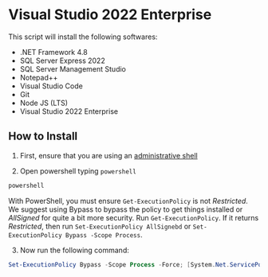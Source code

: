 # Visual Studio 2022 Enterprise
This script will install the following softwares:

- .NET Framework 4.8
- SQL Server Express 2022
- SQL Server Management Studio 
- Notepad++
- Visual Studio Code
- Git
- Node JS (LTS)
- Visual Studio 2022 Enterprise


## How to Install

1. First, ensure that you are using an [administrative shell](https://www.howtogeek.com/194041/how-to-open-the-command-prompt-as-administrator-in-windows-10/)

2. Open powershell typing `powershell`

```cmd
powershell
```

 With PowerShell, you must ensure `Get-ExecutionPolicy` is not *Restricted*. We suggest using Bypass to bypass the policy to get things installed or *AllSigned* for quite a bit more security.
 Run `Get-ExecutionPolicy`. If it returns *Restricted*, then run `Set-ExecutionPolicy AllSignebd` or `Set-ExecutionPolicy Bypass -Scope Process`.

3. Now run the following command:
```powershell
Set-ExecutionPolicy Bypass -Scope Process -Force; [System.Net.ServicePointManager]::SecurityProtocol = [System.Net.ServicePointManager]::SecurityProtocol -bor 3072; iex ((New-Object System.Net.WebClient).DownloadString('https://raw.githubusercontent.com/alan-lisboa/dev-setup/main/scripts/vs2022_enterprise/install.ps1'))
```